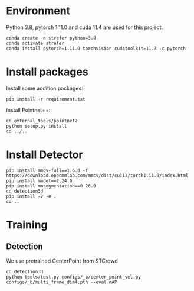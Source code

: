 # Environment
Python 3.8, pytorch 1.11.0 and cuda 11.4 are used for this project.
```
conda create -n strefer python=3.8
conda activate strefer
conda install pytorch=1.11.0 torchvision cudatoolkit=11.3 -c pytorch
```

# Install packages
Install some addition packages:
```
pip install -r requirement.txt
```
Install Pointnet++:
```
cd external_tools/pointnet2
python setup.py install
cd ../..
```

# Install Detector
```
pip install mmcv-full==1.6.0 -f https://download.openmmlab.com/mmcv/dist/cu113/torch1.11.0/index.html
pip install mmdet==2.24.0
pip install mmsegmentation==0.26.0
cd detection3d
pip install -v -e .
cd ..
```

# Training
## Detection
We use pretrained CenterPoint from STCrowd
```
cd detection3d
python tools/test.py configs/_b/center_point_vel.py configs/_b/multi_frame_dim4.pth --eval mAP
``` 